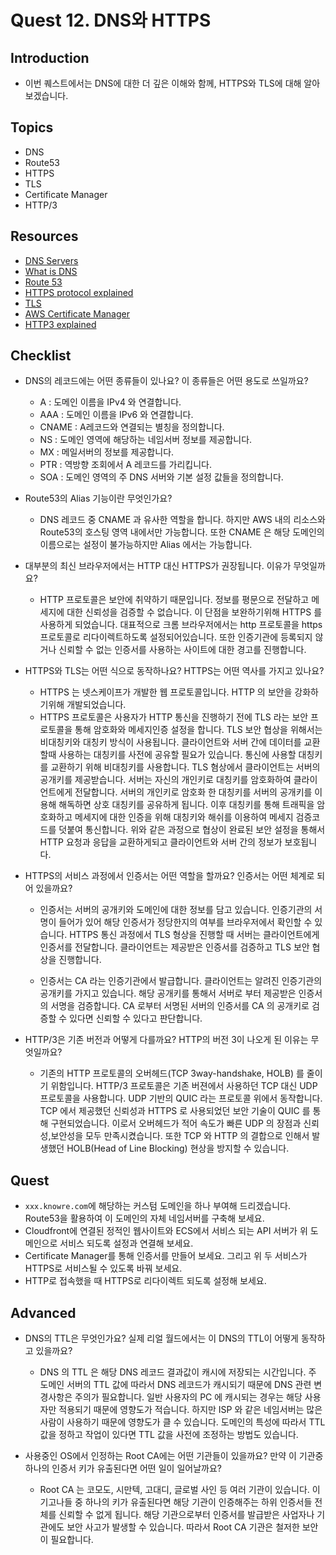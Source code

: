 # Quest 12. DNS와 HTTPS

## Introduction
* 이번 퀘스트에서는 DNS에 대한 더 깊은 이해와 함께, HTTPS와 TLS에 대해 알아보겠습니다.

## Topics
* DNS
* Route53
* HTTPS
* TLS
* Certificate Manager
* HTTP/3

## Resources
* [DNS Servers](https://www.redhat.com/sysadmin/dns-domain-name-servers)
* [What is DNS](https://aws.amazon.com/ko/route53/what-is-dns/)
* [Route 53](https://docs.aws.amazon.com/Route53/latest/DeveloperGuide/getting-started.html)
* [HTTPS protocol explained](https://anushadasari.medium.com/the-https-protocol-explained-under-the-hood-c7bd9f9aaa7b)
* [TLS](https://www.internetsociety.org/deploy360/tls/basics/)
* [AWS Certificate Manager](https://docs.aws.amazon.com/ko_kr/acm/latest/userguide/acm-overview.html)
* [HTTP3 explained](https://http3-explained.haxx.se/ko)

## Checklist
* DNS의 레코드에는 어떤 종류들이 있나요? 이 종류들은 어떤 용도로 쓰일까요?
  * A : 도메인 이름을 IPv4 와 연결합니다.
  * AAA : 도메인 이름을 IPv6 와 연결합니다.
  * CNAME : A레코드와 연결되는 별칭을 정의합니다.
  * NS : 도메인 영역에 해당하는 네임서버 정보를 제공합니다.
  * MX : 메일서버의 정보를 제공합니다.
  * PTR : 역방향 조회에서 A 레코드를 가리킵니다.
  * SOA : 도메인 영역의 주 DNS 서버와 기본 설정 값들을 정의합니다.
  
* Route53의 Alias 기능이란 무엇인가요?

  * DNS 레코드 중 CNAME 과 유사한 역할을 합니다.
하지만 AWS 내의 리소스와 Route53의 호스팅 영역 내에서만 가능합니다.
또한 CNAME 은 해당 도메인의 이름으로는 설정이 불가능하지만 Alias 에서는 가능합니다.

* 대부분의 최신 브라우저에서는 HTTP 대신 HTTPS가 권장됩니다. 이유가 무엇일까요?

  * HTTP 프로토콜은 보안에 취약하기 때문입니다. 정보를 평문으로 전달하고 메세지에 대한 신뢰성을 검증할 수 없습니다.
이 단점을 보완하기위해 HTTPS 를 사용하게 되었습니다.
대표적으로 크롬 브라우저에서는 http 프로토콜을 https 프로토콜로 리다이렉트하도록 설정되어있습니다.
또한 인증기관에 등록되지 않거나 신뢰할 수 없는 인증서를 사용하는 사이트에 대한 경고를 진행합니다.

* HTTPS와 TLS는 어떤 식으로 동작하나요? HTTPS는 어떤 역사를 가지고 있나요?

  * HTTPS 는 넷스케이프가 개발한 웹 프로토콜입니다. HTTP 의 보안을 강화하기위해 개발되었습니다.
  * HTTPS 프로토콜은 사용자가 HTTP 통신을 진행하기 전에 TLS 라는 보안 프로토콜을 통해 암호화와 메세지인증 설정을 합니다.
TLS 보안 협상을 위해서는 비대칭키와 대칭키 방식이 사용됩니다.
클라이언트와 서버 간에 데이터를 교환할때 사용하는 대칭키를 사전에 공유할 필요가 있습니다.
통신에 사용할 대칭키를 교환하기 위해 비대칭키를 사용합니다.
TLS 혐상에서 클라이언트는 서버의 공개키를 제공받습니다. 서버는 자신의 개인키로 대칭키를 암호화하여 클라이언트에게 전달합니다.
서버의 개인키로 암호화 한 대칭키를 서버의 공개키를 이용해 해독하면 상호 대칭키를 공유하게 됩니다.
이후 대칭키를 통해 트래픽을 암호화하고 메세지에 대한 인증을 위해 대칭키와 해쉬를 이용하여 메세지 검증코드를 덧붙여 통신합니다.
위와 같은 과정으로 협상이 완료된 보안 설정을 통해서 HTTP 요청과 응답을 교환하게되고 클라이언트와 서버 간의 정보가 보호됩니다.


* HTTPS의 서비스 과정에서 인증서는 어떤 역할을 할까요? 인증서는 어떤 체계로 되어 있을까요?

  * 인증서는 서버의 공개키와 도메인에 대한 정보를 담고 있습니다.
인증기관의 서명이 들어가 있어 해당 인증서가 정당한지의 여부를 브라우저에서 확인할 수 있습니다.
HTTPS 통신 과정에서 TLS 형상을 진행할 때 서버는 클라이언트에게 인증서를 전달합니다.
클라이언트는 제공받은 인증서를 검증하고 TLS 보안 협상을 진행합니다.

  * 인증서는 CA 라는 인증기관에서 발급합니다.
클라이언트는 알려진 인증기관의 공개키를 가지고 있습니다.
해당 공개키를 통해서 서버로 부터 제공받은 인증서의 서명을 검증합니다.
CA 로부터 서명된 서버의 인증서를 CA 의 공개키로 검증할 수 있다면 신뢰할 수 있다고 판단합니다.

 
* HTTP/3은 기존 버전과 어떻게 다를까요? HTTP의 버전 3이 나오게 된 이유는 무엇일까요?

  * 기존의 HTTP 프로토콜의 오버헤드(TCP 3way-handshake, HOLB) 를 줄이기 위함입니다.
HTTP/3 프로토콜은 기존 버젼에서 사용하던 TCP 대신 UDP 프로토콜을 사용합니다.
UDP 기반의 QUIC 라는 프로토콜 위에서 동작합니다.
TCP 에서 제공했던 신뢰성과 HTTPS 로 사용되었던 보안 기술이 QUIC 를 통해 구현되었습니다.
이로서 오버헤드가 적어 속도가 빠른 UDP 의 장점과 신뢰성,보안성을 모두 만족시켰습니다.
또한 TCP 와 HTTP 의 결합으로 인해서 발생했던 HOLB(Head of Line Blocking) 현상을 방지할 수 있습니다. 


## Quest
* `xxx.knowre.com`에 해당하는 커스텀 도메인을 하나 부여해 드리겠습니다. Route53을 활용하여 이 도메인의 자체 네임서버를 구축해 보세요.
* Cloudfront에 연결된 정적인 웹사이트와 ECS에서 서비스 되는 API 서버가 위 도메인으로 서비스 되도록 설정과 연결해 보세요.
* Certificate Manager를 통해 인증서를 만들어 보세요. 그리고 위 두 서비스가 HTTPS로 서비스될 수 있도록 바꿔 보세요.
* HTTP로 접속했을 때 HTTPS로 리다이렉트 되도록 설정해 보세요.

## Advanced
* DNS의 TTL은 무엇인가요? 실제 리얼 월드에서는 이 DNS의 TTL이 어떻게 동작하고 있을까요?
  * DNS 의 TTL 은 해당 DNS 레코드 결과값이 캐시에 저장되는 시간입니다.
주 도메인 서버의 TTL 값에 따라서 DNS 레코드가 캐시되기 때문에 DNS 관련 변경사항은 주의가 필요합니다.
일반 사용자의 PC 에 캐시되는 경우는 해당 사용자만 적용되기 때문에 영향도가 적습니다.
하지만 ISP 와 같은 네임서버는 많은 사람이 사용하기 때문에 영향도가 클 수 있습니다.
도메인의 특성에 따라서 TTL 값을 정하고 작업이 있다면 TTL 값을 사전에 조정하는 방법도 있습니다.

* 사용중인 OS에서 인정하는 Root CA에는 어떤 기관들이 있을까요? 만약 이 기관중 하나의 인증서 키가 유출된다면 어떤 일이 일어날까요?
  * Root CA 는 코모도, 시만텍, 고대디, 글로벌 사인 등 여러 기관이 있습니다.
이 기고나들 중 하나의 키가 유출된다면 해당 기관이 인증해주는 하위 인증서들 전체를 신뢰할 수 없게 됩니다.
해당 기관으로부터 인증서를 발급받은 사업자나 기관에도 보안 사고가 발생할 수 있습니다.
따라서 Root CA 기관은 철저한 보안이 필요합니다.

